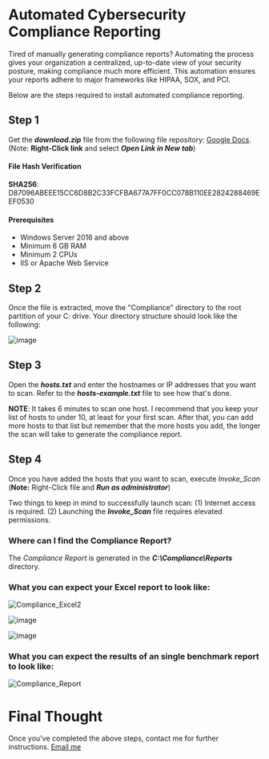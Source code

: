 # Automated Cybersecurity Compliance Reporting
Tired of manually generating compliance reports? Automating the process gives your organization a centralized, up-to-date view of your security posture, making compliance much more efficient. This automation ensures your reports adhere to major frameworks like HIPAA, SOX, and PCI.  

Below are the steps required to install automated compliance reporting.

## Step 1
Get the **_download.zip_** file from the following file repository: [Google Docs](https://drive.google.com/file/d/1peL3pvwwmRnpRccKjUtYGR2iO6TY4YAr/view?usp=sharing). (Note: **Right-Click link** and select **_Open Link in New tab_**)
#### File Hash Verification
**SHA256**: D87096ABEEE15CC6D8B2C33FCFBA677A7FF0CC078B110EE2824288469EEF0530 
#### Prerequisites
+ Windows Server 2016 and above
+ Minimum 6 GB RAM
+ Minimum 2 CPUs
+ IIS or Apache Web Service

## Step 2
Once the file is extracted, move the "Compliance" directory to the root partition of your C: drive. Your directory structure should look like the following:

![image](https://github.com/peterrod54/Compliance/assets/57069647/6da2efbc-1b16-4db7-ac99-b96e59a20aa8)

## Step 3
Open the **_hosts.txt_** and enter the hostnames or IP addresses that you want to scan. Refer to the **_hosts_-_example.txt_** file to see how that's done.

**NOTE**: It takes 6 minutes to scan one host.  I recommend that you keep your list of hosts to under 10, at least for your first scan.  After that, you can add more hosts to that list but remember that the more hosts you add, the longer the scan will take to generate the compliance report.

## Step 4

Once you have added the hosts that you want to scan, execute _Invoke_Scan_  (**Note:** Right-Click file and **_Run as administrator_**)

Two things to keep in mind to successfully launch scan:
(1) Internet access is required.
(2) Launching the **_Invoke_Scan_** file requires elevated permissions.

### Where can I find the Compliance Report?
The _Compliance Report_ is generated in the **_C:\Compliance\Reports_** directory.

### What you can expect your Excel report to look like:
![Compliance_Excel2](https://github.com/peterrod54/Compliance/assets/57069647/ff60449b-1d94-4f09-9740-22f7b7fc913f)

![image](https://github.com/peterrod54/Compliance/assets/57069647/66781262-6fea-479a-8575-4b1c3ed57e24)

![image](https://github.com/peterrod54/Compliance/assets/57069647/74423c72-f4e8-4ccf-80a8-07bfe132c54e)


### What you can expect the results of an single benchmark report to look like:
![Compliance_Report](https://github.com/peterrod54/Compliance/assets/57069647/7175933b-f1c1-4b68-b8eb-3745043b0055)



# Final Thought
Once you've completed the above steps, contact me for further instructions. [Email me](mailto:peter@variacom.com)
